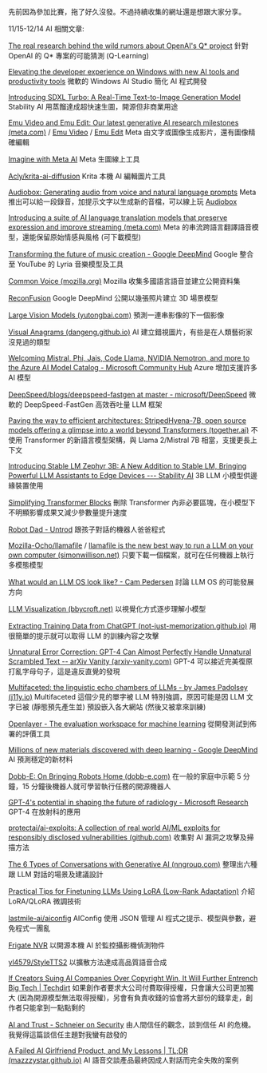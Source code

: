 先前因為參加比賽，拖了好久沒發。不過持續收集的網址還是想跟大家分享。

11/15-12/14 AI 相關文章:

[The real research behind the wild rumors about OpenAI's Q\* project](https://arstechnica.com/ai/2023/12/the-real-research-behind-the-wild-rumors-about-openais-q-project/) 針對 OpenAI 的 Q* 專案的可能猜測 (Q-Learning)


[Elevating the developer experience on Windows with new AI tools and productivity tools](https://blogs.windows.com/windowsdeveloper/2023/11/15/elevating-the-developer-experience-on-windows-with-new-ai-tools-and-productivity-tools/) 微軟的 Windows AI Studio 簡化 AI 程式開發

[Introducing SDXL Turbo: A Real-Time Text-to-Image Generation Model](https://stability.ai/news/stability-ai-sdxl-turbo) Stability AI 用蒸餾達成超快速生圖，開源但非商業用途

[Emu Video and Emu Edit: Our latest generative AI research milestones (meta.com)](https://ai.meta.com/blog/emu-text-to-video-generation-image-editing-research/) / [Emu Video](https://emu-video.metademolab.com/) / [Emu Edit](https://emu-edit.metademolab.com/) Meta 由文字或圖像生成影片，還有圖像精確編輯

[Imagine with Meta AI](https://imagine.meta.com/) Meta 生圖線上工具

[Acly/krita-ai-diffusion](https://github.com/Acly/krita-ai-diffusion) Krita 本機 AI 編輯圖片工具

[Audiobox: Generating audio from voice and natural language prompts](https://ai.meta.com/blog/audiobox-generating-audio-voice-natural-language-prompts/) Meta 推出可以給一段錄音，加提示文字以生成新的音檔，可以線上玩 [Audiobox](https://audiobox.metademolab.com/)

[Introducing a suite of AI language translation models that preserve expression and improve streaming (meta.com)](https://ai.meta.com/blog/seamless-communication/) Meta 的串流跨語言翻譯語音模型，還能保留原始情感與風格 (可下載模型)

[Transforming the future of music creation - Google DeepMind](https://deepmind.google/discover/blog/transforming-the-future-of-music-creation/) Google 整合至 YouTube 的 Lyria 音樂模型及工具

[Common Voice (mozilla.org)](https://commonvoice.mozilla.org/en) Mozilla 收集多國語言語音並建立公開資料集

[ReconFusion](https://reconfusion.github.io/) Google DeepMind 公開以幾張照片建立 3D 場景模型

[Large Vision Models (yutongbai.com)](https://yutongbai.com/lvm.html) 預測一連串影像的下一個影像

[Visual Anagrams (dangeng.github.io)](https://dangeng.github.io/visual_anagrams/) AI 建立錯視圖片，有些是在人類藝術家沒見過的類型

[Welcoming Mistral, Phi, Jais, Code Llama, NVIDIA Nemotron, and more to the Azure AI Model Catalog - Microsoft Community Hub](https://techcommunity.microsoft.com/t5/ai-machine-learning-blog/welcoming-mistral-phi-jais-code-llama-nvidia-nemotron-and-more/ba-p/3982699) Azure 增加支援許多 AI 模型

[DeepSpeed/blogs/deepspeed-fastgen at master - microsoft/DeepSpeed](https://github.com/microsoft/DeepSpeed/tree/master/blogs/deepspeed-fastgen) 微軟的 DeepSpeed-FastGen 高效吞吐量 LLM 框架

[Paving the way to efficient architectures: StripedHyena-7B, open source models offering a glimpse into a world beyond Transformers (together.ai)](https://www.together.ai/blog/stripedhyena-7b) 不使用 Transformer 的新語言模型架構，與 Llama 2/Mistral 7B 相當，支援更長上下文

[Introducing Stable LM Zephyr 3B: A New Addition to Stable LM, Bringing Powerful LLM Assistants to Edge Devices --- Stability AI](https://stability.ai/news/stablelm-zephyr-3b-stability-llm) 3B LLM 小模型供邊緣裝置使用

[Simplifying Transformer Blocks](https://www.arxiv-vanity.com/papers/2311.01906/) 刪除 Transformer 內非必要區塊，在小模型下不明顯影響成果又減少參數量提升速度

[Robot Dad - Untrod](https://blog.untrod.com/2023/11/robot-dad.html) 跟孩子對話的機器人爸爸程式

[Mozilla-Ocho/llamafile](https://github.com/Mozilla-Ocho/llamafile) / [llamafile is the new best way to run a LLM on your own computer (simonwillison.net)](https://simonwillison.net/2023/Nov/29/llamafile/) 只要下載一個檔案，就可在任何機器上執行多模態模型

[What would an LLM OS look like? - Cam Pedersen](https://campedersen.com/llm-os/) 討論 LLM OS 的可能發展方向


[LLM Visualization (bbycroft.net)](https://bbycroft.net/llm) 以視覺化方式逐步理解小模型

[Extracting Training Data from ChatGPT (not-just-memorization.github.io)](https://not-just-memorization.github.io/extracting-training-data-from-chatgpt.html) 用很簡單的提示就可以取得 LLM 的訓練內容之攻擊

[Unnatural Error Correction: GPT-4 Can Almost Perfectly Handle Unnatural Scrambled Text -- arXiv Vanity (arxiv-vanity.com)](https://www.arxiv-vanity.com/papers/2311.18805/) GPT-4 可以接近完美復原打亂字母句子，這是違反直覺的發現

[Multifaceted: the linguistic echo chambers of LLMs - by James Padolsey (j11y.io)](https://blog.j11y.io/2023-11-22_multifaceted/) Multifaceted 這個少見的單字被 LLM 特別強調，原因可能是因 LLM 文字已被 (靜態預先產生並) 預設嵌入各大網站 (然後又被拿來訓練)

[Openlayer - The evaluation workspace for machine learning](https://www.openlayer.com/) 從開發測試到佈署的評價工具

[Millions of new materials discovered with deep learning - Google DeepMind](https://deepmind.google/discover/blog/millions-of-new-materials-discovered-with-deep-learning/) AI 預測穩定的新材料

[Dobb-E: On Bringing Robots Home (dobb-e.com)](https://dobb-e.com/) 在一般的家庭中示範 5 分鐘，15 分鐘後機器人就可學習執行任務的開源機器人

[GPT-4's potential in shaping the future of radiology - Microsoft Research](https://www.microsoft.com/en-us/research/blog/gpt-4s-potential-in-shaping-the-future-of-radiology/) GPT-4 在放射科的應用

[protectai/ai-exploits: A collection of real world AI/ML exploits for responsibly disclosed vulnerabilities (github.com)](https://github.com/protectai/ai-exploits) 收集對 AI 漏洞之攻擊及掃描方法


[The 6 Types of Conversations with Generative AI (nngroup.com)](https://www.nngroup.com/articles/AI-conversation-types/) 整理出六種跟 LLM 對話的場景及建議設計

[Practical Tips for Finetuning LLMs Using LoRA (Low-Rank Adaptation)](https://magazine.sebastianraschka.com/p/practical-tips-for-finetuning-llms) 介紹 LoRA/QLoRA 微調技術

[lastmile-ai/aiconfig](https://github.com/lastmile-ai/aiconfig) AIConfig 使用 JSON 管理 AI 程式之提示、模型與參數，避免程式一團亂

[Frigate NVR](https://frigate.video/) 以開源本機 AI 於監控攝影機偵測物件

[yl4579/StyleTTS2](https://github.com/yl4579/StyleTTS2) 以擴散方法達成高品質語音合成

[If Creators Suing AI Companies Over Copyright Win, It Will Further Entrench Big Tech | Techdirt](https://www.techdirt.com/2023/12/04/if-creators-suing-ai-companies-over-copyright-win-it-will-further-entrench-big-tech/) 如果創作者要求大公司付費取得授權，只會讓大公司更加獨大 (因為開源模型無法取得授權)，另會有負責收錢的協會將大部份的錢拿走，創作者只能拿到一點點剩的

[AI and Trust - Schneier on Security](https://www.schneier.com/blog/archives/2023/12/ai-and-trust.html) 由人間信任的觀念，談到信任 AI 的危機。我覺得這篇談信任主題對我蠻有啟發的

[A Failed AI Girlfriend Product, and My Lessons | TL;DR (mazzzystar.github.io)](https://mazzzystar.github.io/2023/11/16/ai-girlfriend-product/) AI 語音交談產品最終因成人對話而完全失敗的案例